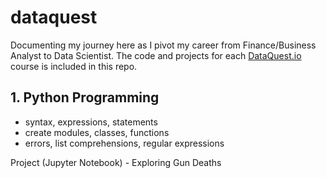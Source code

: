 # dataquest

Documenting my journey here as I pivot my career from Finance/Business Analyst to Data Scientist. The code and projects for each [DataQuest.io](https://www.dataquest.io/) course is included in this repo.

## 1. Python Programming
  * syntax, expressions, statements
  * create modules, classes, functions
  * errors, list comprehensions, regular expressions
  
  Project (Jupyter Notebook) - Exploring Gun Deaths
